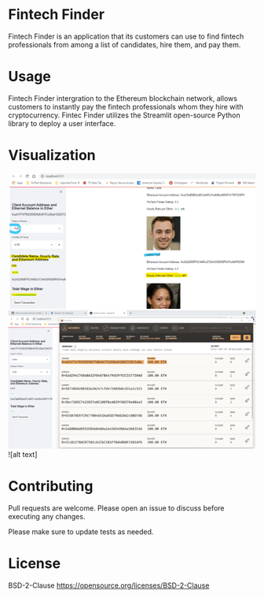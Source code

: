 # Fintech Finder

Fintech Finder is an application that its customers can use to find fintech professionals from among a list of candidates, hire them, and pay them.

# Usage

Fintech Finder intergration to the Ethereum blockchain network, allows customers to instantly pay the fintech professionals whom they hire with cryptocurrency. Fintec Finder  utilizes the Streamlit open-source Python library to deploy a user interface.

# Visualization

![alt text](_Ash_Wage_Calc.png)
![alt text](_Client_Acct_Addr_Blnc.png)
![alt text]

# Contributing

Pull requests are welcome. Please open an issue to discuss before executing any changes.

Please make sure to update tests as needed.

# License
BSD-2-Clause https://opensource.org/licenses/BSD-2-Clause
